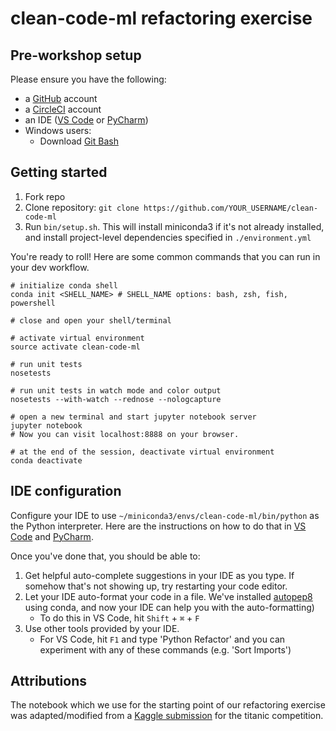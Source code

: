 # clean-code-ml refactoring exercise

## Pre-workshop setup

Please ensure you have the following:

- a [GitHub](https://github.com/) account
- a [CircleCI](https://circleci.com) account
- an IDE ([VS Code](https://code.visualstudio.com/Download) or [PyCharm](https://www.jetbrains.com/pycharm/download/))
- Windows users:
  - Download [Git Bash](https://gitforwindows.org/)

## Getting started

1. Fork repo
1. Clone repository: `git clone https://github.com/YOUR_USERNAME/clean-code-ml`
1. Run `bin/setup.sh`. This will install miniconda3 if it's not already installed, and install project-level dependencies specified in `./environment.yml`

You're ready to roll! Here are some common commands that you can run in your dev workflow.

```shell
# initialize conda shell 
conda init <SHELL_NAME> # SHELL_NAME options: bash, zsh, fish, powershell

# close and open your shell/terminal

# activate virtual environment
source activate clean-code-ml

# run unit tests
nosetests

# run unit tests in watch mode and color output
nosetests --with-watch --rednose --nologcapture

# open a new terminal and start jupyter notebook server
jupyter notebook
# Now you can visit localhost:8888 on your browser.

# at the end of the session, deactivate virtual environment
conda deactivate

```

## IDE configuration

Configure your IDE to use `~/miniconda3/envs/clean-code-ml/bin/python` as the Python interpreter. Here are the instructions on how to do that in [VS Code](https://code.visualstudio.com/docs/python/environments) and [PyCharm](https://www.jetbrains.com/help/pycharm/configuring-python-interpreter.html).

Once you've done that, you should be able to:

1. Get helpful auto-complete suggestions in your IDE as you type. If somehow that's not showing up, try restarting your code editor.
1. Let your IDE auto-format your code in a file. We've installed [autopep8](https://github.com/hhatto/autopep8) using conda, and now your IDE can help you with the auto-formatting)
   - To do this in VS Code, hit `Shift` + `⌘` + `F`
1. Use other tools provided by your IDE.
   - For VS Code, hit `F1` and type 'Python Refactor' and you can experiment with any of these commands (e.g. 'Sort Imports')

## Attributions

The notebook which we use for the starting point of our refactoring exercise was adapted/modified from a [Kaggle submission](https://www.kaggle.com/bhaveshsk/getting-started-with-titanic-dataset/data) for the titanic competition.
